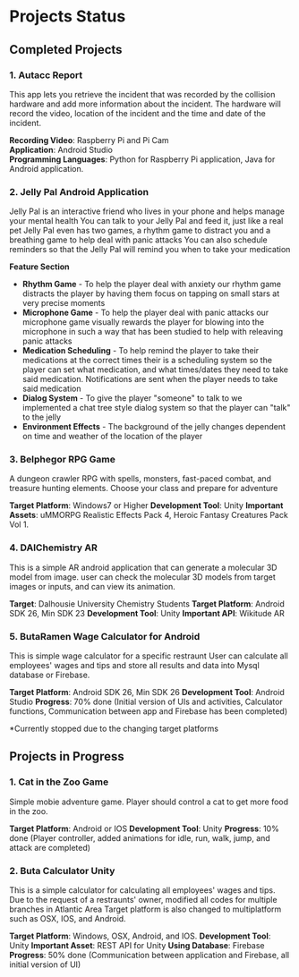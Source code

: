 # Projects Status
  
    
    
## Completed Projects 
    
    
  
### 1. Autacc Report

This app lets you retrieve the incident that was recorded by the collision hardware and add more information about the incident.
The hardware will record the video, location of the incident and the time and date of the incident.
  
**Recording Video**: Raspberry Pi and Pi Cam  
**Application**: Android Studio  
**Programming Languages**: Python for Raspberry Pi application, Java for Android application. 

### 2. Jelly Pal Android Application

Jelly Pal is an interactive friend who lives in your phone and helps manage your mental health 
You can talk to your Jelly Pal and feed it, just like a real pet 
Jelly Pal even has two games, a rhythm game to distract you and a breathing game to help deal with panic attacks 
You can also schedule reminders so that the Jelly Pal will remind you when to take your medication 

**Feature Section**

* **Rhythm Game** - To help the player deal with anxiety our rhythm game distracts the player by having them focus on tapping on small stars at very precise moments
* **Microphone Game** - To help the player deal with panic attacks our microphone game visually rewards the player for blowing into the microphone in such a way that has been studied to help with releaving panic attacks
* **Medication Scheduling** - To help remind the player to take their medications at the correct times their is a scheduling system so the player can set what medication, and what times/dates they need to take said medication. Notifications are sent when the player needs to take said medication
* **Dialog System** - To give the player "someone" to talk to we implemented a chat tree style dialog system so that the player can "talk" to the jelly
* **Environment Effects** - The background of the jelly changes dependent on time and weather of the location of the player


### 3. Belphegor RPG Game

A dungeon crawler RPG with spells, monsters, fast-paced combat, and treasure hunting elements. Choose your class and prepare for adventure

**Target Platform**: Windows7 or Higher
  **Development Tool**: Unity
    **Important Assets**: uMMORPG Realistic Effects Pack 4, Heroic Fantasy Creatures Pack Vol 1. 

### 4. DAlChemistry AR 

This is a simple AR android application that can generate a molecular 3D model from image.
user can check the molecular 3D models from target images or inputs, and can view its animation.

**Target**: Dalhousie University Chemistry Students 
**Target Platform**: Android SDK 26, Min SDK 23 
**Development Tool**: Unity 
**Important API**: Wikitude AR 

### 5. ButaRamen Wage Calculator for Android

This is simple wage calculator for a specific restraunt
User can calculate all employees' wages and tips and store all results and data into Mysql database or Firebase. 

**Target Platform**: Android SDK 26, Min SDK 26
**Development Tool**: Android Studio
**Progress**: 70% done (Initial version of UIs and activities, Calculator functions, Communication between app and Firebase has been completed)

*Currently stopped due to the changing target platforms 

## Projects in Progress

### 1. Cat in the Zoo Game
Simple mobie adventure game. Player should control a cat to get more food in the zoo.

**Target Platform**: Android or IOS
**Development Tool**: Unity
**Progress**: 10% done (Player controller, added animations for idle, run, walk, jump, and attack are completed)


### 2. Buta Calculator Unity
This is a simple calculator for calculating all employees' wages and tips.
Due to the request of a restraunts' owner, modified all codes for multiple branches in Atlantic Area
Target platform is also changed to multiplatform such as OSX, IOS, and Android.

**Target Platform**: Windows, OSX, Android, and IOS.
**Development Tool**: Unity
**Important Asset**: REST API for Unity
**Using Database**: Firebase
**Progress**: 50% done (Communication between application and Firebase, all initial version of UI)

